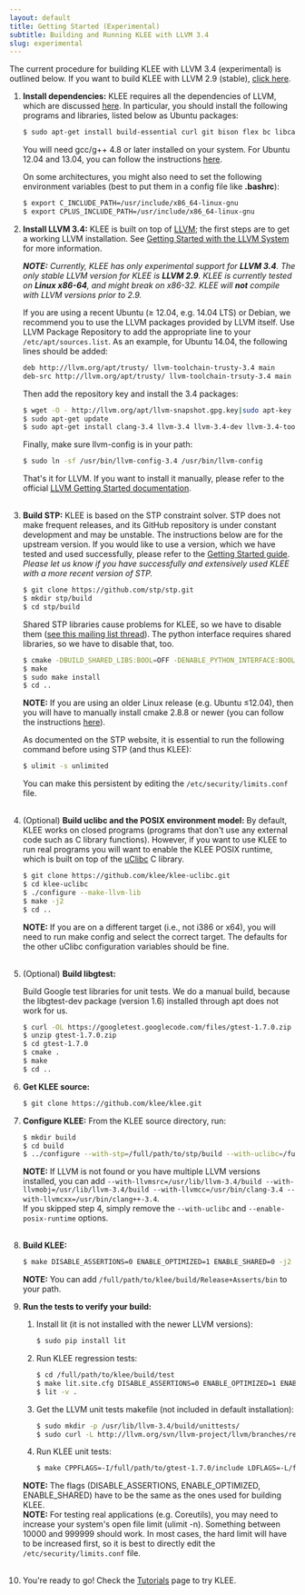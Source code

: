 ```yaml
---
layout: default
title: Getting Started (Experimental)
subtitle: Building and Running KLEE with LLVM 3.4
slug: experimental
---
```


The current procedure for building KLEE with LLVM 3.4 (experimental) is outlined below.
If you want to build KLEE with LLVM 2.9 (stable), [click here]({{site.baseurl}}/getting-started).

1. **Install dependencies:** KLEE requires all the dependencies of LLVM, which are discussed [here](http://llvm.org/docs/GettingStarted.html#requirements). In particular, you should install the following programs and libraries, listed below as Ubuntu packages:  

   ```bash
   $ sudo apt-get install build-essential curl git bison flex bc libcap-dev git cmake libboost-all-dev libncurses5-dev python-minimal python-pip unzip
   ```

   You will need gcc/g++ 4.8 or later installed on your system. For Ubuntu 12.04 and 13.04, you can follow the instructions [here](http://ubuntuhandbook.org/index.php/2013/08/install-gcc-4-8-via-ppa-in-ubuntu-12-04-13-04/).   

   On some architectures, you might also need to set the following environment variables (best to put them in a config file like **.bashrc**):  

   ```bash
   $ export C_INCLUDE_PATH=/usr/include/x86_64-linux-gnu  
   $ export CPLUS_INCLUDE_PATH=/usr/include/x86_64-linux-gnu
   ```

2. **Install LLVM 3.4:** KLEE is built on top of [LLVM](http://llvm.org); the first steps are to get a working LLVM installation. See [Getting Started with the LLVM System](http://llvm.org/docs/GettingStarted.html) for more information.

   _**NOTE:** Currently, KLEE has only experimental support for **LLVM 3.4**. The only stable LLVM version for KLEE is **LLVM 2.9**. KLEE is currently tested on **Linux x86-64**, and might break on x86-32. KLEE will **not** compile with LLVM versions prior to 2.9._

   If you are using a recent Ubuntu (≥ 12.04, e.g. 14.04 LTS) or Debian, we recommend you to use the LLVM packages provided by LLVM itself. Use LLVM Package Repository to add the appropriate line to your `/etc/apt/sources.list`. As an example, for Ubuntu 14.04, the following lines should be added:  

   ```bash
   deb http://llvm.org/apt/trusty/ llvm-toolchain-trusty-3.4 main  
   deb-src http://llvm.org/apt/trusty/ llvm-toolchain-trsuty-3.4 main
   ```

   Then add the repository key and install the 3.4 packages:  

   ```bash
   $ wget -O - http://llvm.org/apt/llvm-snapshot.gpg.key|sudo apt-key add -  
   $ sudo apt-get update  
   $ sudo apt-get install clang-3.4 llvm-3.4 llvm-3.4-dev llvm-3.4-tools  
   ```

   Finally, make sure llvm-config is in your path:   

   ```bash
   $ sudo ln -sf /usr/bin/llvm-config-3.4 /usr/bin/llvm-config
   ```

   That's it for LLVM. If you want to install it manually, please refer to the official [LLVM Getting Started documentation](http://www.llvm.org/docs/GettingStarted.html).<br/><br/>  

3. **Build STP:** KLEE is based on the STP constraint solver. STP does not make frequent releases, and its GitHub repository is under constant development and may be unstable. The instructions below are for the upstream version. If you would like to use a version, which we have tested and used successfully, please refer to the [Getting Started guide]({{site.baseurl}}/getting-started). _Please let us know if you have successfully and extensively used KLEE with a more recent version of STP._  

   ```bash
   $ git clone https://github.com/stp/stp.git  
   $ mkdir stp/build  
   $ cd stp/build
   ```

   Shared STP libraries cause problems for KLEE, so we have to disable them ([see this mailing list thread](https://www.mail-archive.com/klee-dev@imperial.ac.uk/msg01704.html)). The python interface requires shared libraries, so we have to disable that, too.  

   ```bash
   $ cmake -DBUILD_SHARED_LIBS:BOOL=OFF -DENABLE_PYTHON_INTERFACE:BOOL=OFF ..  
   $ make  
   $ sudo make install  
   $ cd ..
   ```

   **NOTE:** If you are using an older Linux release (e.g. Ubuntu ≤12.04), then you will have to manually install cmake 2.8.8 or newer (you can follow the instructions [here](http://cameo54321.blogspot.com/2014/02/installing-cmake-288-or-higher-on.html)).    

   As documented on the STP website, it is essential to run the following command before using STP (and thus KLEE):  

   ```bash
   $ ulimit -s unlimited
   ```

   You can make this persistent by editing the `/etc/security/limits.conf` file.<br/><br/>  

4. (Optional) **Build uclibc and the POSIX environment model:** By default, KLEE works on closed programs (programs that don't use any external code such as C library functions). However, if you want to use KLEE to run real programs you will want to enable the KLEE POSIX runtime, which is built on top of the [uClibc](http://uclibc.org) C library.  

   ```bash
   $ git clone https://github.com/klee/klee-uclibc.git  
   $ cd klee-uclibc  
   $ ./configure --make-llvm-lib  
   $ make -j2  
   $ cd .. 
   ```

   **NOTE:** If you are on a different target (i.e., not i386 or x64), you will need to run make config and select the correct target. The defaults for the other uClibc configuration variables should be fine.<br/><br/>  

5. (Optional) **Build libgtest:**

   Build Google test libraries for unit tests. We do a manual build, because the libgtest-dev package (version 1.6) installed through apt does not work for us.  

   ```bash
   $ curl -OL https://googletest.googlecode.com/files/gtest-1.7.0.zip  
   $ unzip gtest-1.7.0.zip  
   $ cd gtest-1.7.0  
   $ cmake .  
   $ make  
   $ cd ..
   ```

6. **Get KLEE source:**  

   ```bash
   $ git clone https://github.com/klee/klee.git
   ```

7. **Configure KLEE:** From the KLEE source directory, run:  

   ```bash
   $ mkdir build  
   $ cd build  
   $ ../configure --with-stp=/full/path/to/stp/build --with-uclibc=/full/path/to/klee-uclibc --enable-posix-runtime
   ```

   **NOTE:** If LLVM is not found or you have multiple LLVM versions installed, you can add `--with-llvmsrc=/usr/lib/llvm-3.4/build --with-llvmobj=/usr/lib/llvm-3.4/build --with-llvmcc=/usr/bin/clang-3.4 --with-llvmcxx=/usr/bin/clang++-3.4`.  
If you skipped step 4, simply remove the `--with-uclibc` and `--enable-posix-runtime` options.<br/><br/>  

8. **Build KLEE:**  

   ```bash
   $ make DISABLE_ASSERTIONS=0 ENABLE_OPTIMIZED=1 ENABLE_SHARED=0 -j2
   ```

   **NOTE:** You can add `/full/path/to/klee/build/Release+Asserts/bin` to your path.

9. **Run the tests to verify your build:**

   1. Install lit (it is not installed with the newer LLVM versions):  

      ```bash
      $ sudo pip install lit
      ```

   2. Run KLEE regression tests:  
   
      ```bash
      $ cd /full/path/to/klee/build/test  
      $ make lit.site.cfg DISABLE_ASSERTIONS=0 ENABLE_OPTIMIZED=1 ENABLE_SHARED=0  
      $ lit -v .
      ```

   3. Get the LLVM unit tests makefile (not included in default installation):  
   
      ```bash
      $ sudo mkdir -p /usr/lib/llvm-3.4/build/unittests/  
      $ sudo curl -L http://llvm.org/svn/llvm-project/llvm/branches/release_34/unittests/Makefile.unittest -o /usr/lib/llvm-3.4/build/unittests/Makefile.unittest  
      ```

   4. Run KLEE unit tests:  

      ```bash
      $ make CPPFLAGS=-I/full/path/to/gtest-1.7.0/include LDFLAGS=-L/full/path/to/gtest-1.7.0 DISABLE_ASSERTIONS=0 ENABLE_OPTIMIZED=1 ENABLE_SHARED=0 unittests
      ```
    **NOTE:** The flags (DISABLE_ASSERTIONS, ENABLE_OPTIMIZED, ENABLE_SHARED) have to be the same as the ones used for building KLEE.  
    **NOTE:** For testing real applications (e.g. Coreutils), you may need to increase your system's open file limit (ulimit -n). Something between 10000 and 999999 should work. In most cases, the hard limit will have to be increased first, so it is best to directly edit the `/etc/security/limits.conf` file.<br/><br/>

10. You're ready to go! Check the [Tutorials]({{site.baseurl}}/tutorials) page to try KLEE.
